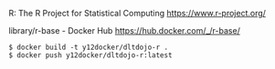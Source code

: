 R: The R Project for Statistical Computing  https://www.r-project.org/

library/r-base - Docker Hub  https://hub.docker.com/_/r-base/

```
$ docker build -t y12docker/dltdojo-r .
$ docker push y12docker/dltdojo-r:latest
```
